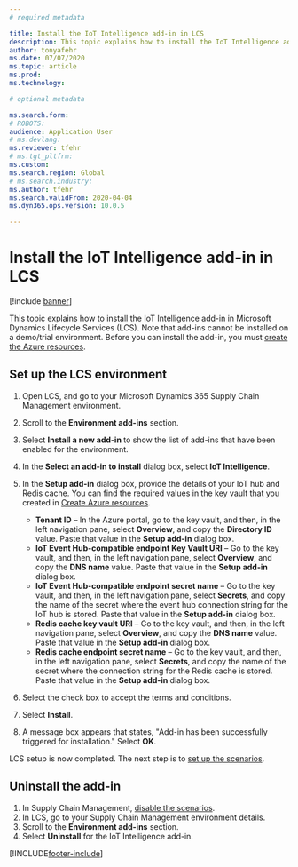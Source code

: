 ```yaml
---
# required metadata

title: Install the IoT Intelligence add-in in LCS
description: This topic explains how to install the IoT Intelligence add-in in Microsoft Dynamics Lifecycle Services (LCS).
author: tonyafehr
ms.date: 07/07/2020
ms.topic: article
ms.prod: 
ms.technology: 

# optional metadata

ms.search.form: 
# ROBOTS: 
audience: Application User
# ms.devlang: 
ms.reviewer: tfehr
# ms.tgt_pltfrm: 
ms.custom: 
ms.search.region: Global
# ms.search.industry: 
ms.author: tfehr
ms.search.validFrom: 2020-04-04
ms.dyn365.ops.version: 10.0.5

---
```


# Install the IoT Intelligence add-in in LCS

[!include [banner](../../includes/banner.md)]

This topic explains how to install the IoT Intelligence add-in in Microsoft Dynamics Lifecycle Services (LCS). Note that add-ins cannot be installed on a demo/trial environment. Before you can install the add-in, you must [create the Azure resources](iot-azure-setup.md).

## Set up the LCS environment

1. Open LCS, and go to your Microsoft Dynamics 365 Supply Chain Management environment.
2. Scroll to the **Environment add-ins** section.
3. Select **Install a new add-in** to show the list of add-ins that have been enabled for the environment.
4. In the **Select an add-in to install** dialog box, select **IoT Intelligence**.
5. In the **Setup add-in** dialog box, provide the details of your IoT hub and Redis cache. You can find the required values in the key vault that you created in [Create Azure resources](iot-azure-setup.md).

    + **Tenant ID** – In the Azure portal, go to the key vault, and then, in the left navigation pane, select **Overview**, and copy the **Directory ID** value. Paste that value in the **Setup add-in** dialog box.
    + **IoT Event Hub-compatible endpoint Key Vault URI** – Go to the key vault, and then, in the left navigation pane, select **Overview**, and copy the **DNS name** value. Paste that value in the **Setup add-in** dialog box.
    + **IoT Event Hub-compatible endpoint secret name** – Go to the key vault, and then, in the left navigation pane, select **Secrets**, and copy the name of the secret where the event hub connection string for the IoT hub is stored. Paste that value in the **Setup add-in** dialog box.
    + **Redis cache key vault URI** – Go to the key vault, and then, in the left navigation pane, select **Overview**, and copy the **DNS name** value. Paste that value in the **Setup add-in** dialog box.
    + **Redis cache endpoint secret name** – Go to the key vault, and then, in the left navigation pane, select **Secrets**, and copy the name of the secret where the connection string for the Redis cache is stored. Paste that value in the **Setup add-in** dialog box.

6. Select the check box to accept the terms and conditions.
7. Select **Install**.
8. A message box appears that states, "Add-in has been successfully triggered for installation." Select **OK**.

LCS setup is now completed. The next step is to [set up the scenarios](iot-scenario-setup.md).

## <a id="uninstall-addin"></a>Uninstall the add-in

1. In Supply Chain Management, [disable the scenarios](iot-scenario-setup.md#disable-a-scenario).
2. In LCS, go to your Supply Chain Management environment details.
3. Scroll to the **Environment add-ins** section.
4. Select **Uninstall** for the IoT Intelligence add-in.


[!INCLUDE[footer-include](../../includes/footer-banner.md)]